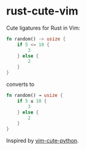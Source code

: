 # rust-cute-vim

Cute ligatures for Rust in Vim:

```rust
fn random() -> usize {
    if 5 <= 10 {
        3
    } else {
        2
    }
}
```

converts to

```rust
fn random() → usize {
    if 5 ≤ 10 {
        3
    } else {
        2
    }
}
```

Inspired by [vim-cute-python](https://github.com/ehamberg/vim-cute-python/).
